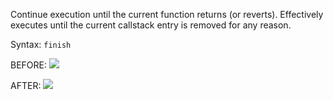 Continue execution until the current function returns (or reverts). Effectively executes until the current callstack entry is removed for any reason.

Syntax: `finish`

BEFORE:
![](../../imgs/finish_before.png)

AFTER:
![](../../imgs/finish_after.png)